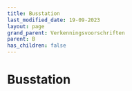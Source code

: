 ```yaml
---
title: Busstation
last_modified_date: 19-09-2023
layout: page
grand_parent: Verkenningsvoorschriften
parent: B
has_children: false
---
```


Busstation
==========

